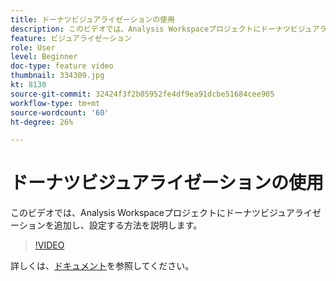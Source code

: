 ```yaml
---
title: ドーナツビジュアライゼーションの使用
description: このビデオでは、Analysis Workspaceプロジェクトにドーナツビジュアライゼーションを追加し、設定する方法を説明します。
feature: ビジュアライゼーション
role: User
level: Beginner
doc-type: feature video
thumbnail: 334309.jpg
kt: 8130
source-git-commit: 32424f3f2b05952fe4df9ea91dcbe51684cee905
workflow-type: tm+mt
source-wordcount: '60'
ht-degree: 26%

---
```



# ドーナツビジュアライゼーションの使用

このビデオでは、Analysis Workspaceプロジェクトにドーナツビジュアライゼーションを追加し、設定する方法を説明します。

>[!VIDEO](https://video.tv.adobe.com/v/334309/?quality=12&learn=on)

詳しくは、[ドキュメント](https://experienceleague.adobe.com/docs/analytics/analyze/analysis-workspace/visualizations/donut.html?lang=en)を参照してください。

